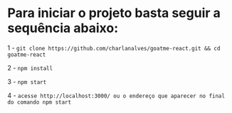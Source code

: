 # Para iniciar o projeto basta seguir a sequência abaixo:
1 - `git clone https://github.com/charlanalves/goatme-react.git && cd goatme-react`

2 - `npm install`

3 - `npm start`

4 - `acesse http://localhost:3000/ ou o endereço que aparecer no final do comando npm start`
